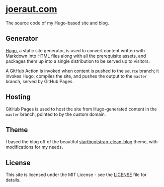 # [joeraut.com](https://joeraut.com/)

The source code of my Hugo-based site and blog.

## Generator
[Hugo](https://gohugo.io/), a static site generator, is used to convert content written with Markdown into HTML files along with
all the prerequisite assets, and packages them up into a single distribution to be served up to visitors.

A GitHub Action is invoked when content is pushed to the `source` branch; it invokes Hugo, compiles the site, and pushes the output
to the `master` branch, served by GitHub Pages.

## Hosting

GitHub Pages is used to host the site from Hugo-generated content in the `master` branch, pointed to by the custom domain.

## Theme
I based the blog off of the beautiful [startbootstrap-clean-blog](https://github.com/UtkarshVerma/startbootstrap-clean-blog)
theme, with modifications for my needs.

## License

This site is licensed under the MIT License - see the [LICENSE](LICENSE) file for details.
